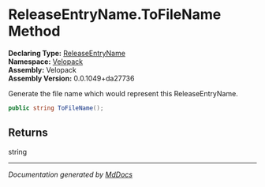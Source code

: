 ﻿<!--  
  <auto-generated>   
    The contents of this file were generated by a tool.  
    Changes to this file may be list if the file is regenerated  
  </auto-generated>   
-->

# ReleaseEntryName.ToFileName Method

**Declaring Type:** [ReleaseEntryName](../index.md)  
**Namespace:** [Velopack](../../index.md)  
**Assembly:** Velopack  
**Assembly Version:** 0.0.1049+da27736

Generate the file name which would represent this ReleaseEntryName.

```csharp
public string ToFileName();
```

## Returns

string

___

*Documentation generated by [MdDocs](https://github.com/ap0llo/mddocs)*
